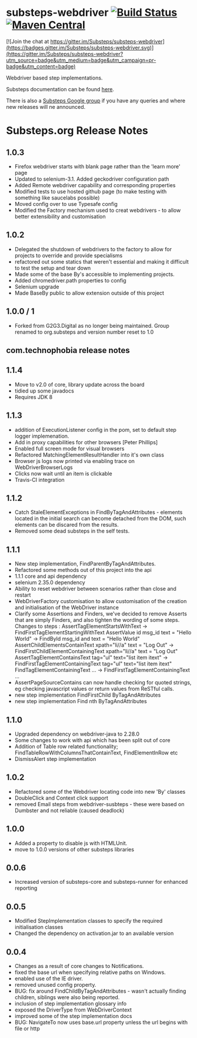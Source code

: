 substeps-webdriver [![Build Status](https://travis-ci.org/Substeps/substeps-webdriver.svg)](https://travis-ci.org/Substeps/substeps-webdriver) [![Maven Central](https://img.shields.io/maven-central/v/org.substeps/webdriver-substeps.png?label=webdriver-substeps)](https://maven-badges.herokuapp.com/maven-central/org.substeps/webdriver-substeps) 
==================

[![Join the chat at https://gitter.im/Substeps/substeps-webdriver](https://badges.gitter.im/Substeps/substeps-webdriver.svg)](https://gitter.im/Substeps/substeps-webdriver?utm_source=badge&utm_medium=badge&utm_campaign=pr-badge&utm_content=badge)

Webdriver based step implementations. 

Substeps documentation can be found [here](http://substeps.technophobia.com/ "Substeps documentation").  

There is also a [Substeps Google group](http://groups.google.com/group/substeps?hl=en-GB "Substeps Google group") if you have any queries and where new releases will ne announced.

Substeps.org Release Notes
==========================
1.0.3
-----
* Firefox webdriver starts with blank page rather than the 'learn more' page
* Updated to selenium-3.1.  Added geckodriver configuration path
* Added Remote webdriver capability and corresponding properties
* Modified tests to use hosted github page (to make testing with something like saucelabs possible)
* Moved config over to use Typesafe config
* Modified the Factory mechanism used to creat webdrivers - to allow better extensibility and customisation

1.0.2
-----
* Delegated the shutdown of webdrivers to the factory to allow for projects to override and provide specialisms
* refactored out some statics that weren't essential and making it difficult to test the setup and tear down
* Made some of the base By's accessible to implementing projects.
* Added chromedriver.path properties to config
* Selenium upgrade
* Made BaseBy public to allow extension outside of this project

1.0.0 / 1
-----
* Forked from G2G3.Digital as no longer being maintained.  Group renamed to org.substeps and version number reset to 1.0





com.technophobia release notes
------------------------------

1.1.4
-----
* Move to v2.0 of core, library update across the board
* tidied up some javadocs
* Requires JDK 8


1.1.3
-----
* addition of ExecutionListener config in the pom, set to default step logger implemenation.
* Add in proxy capabilities for other browsers [Peter Phillips]
* Enabled full screen mode for visual browsers
* Refactored MatchingElementResultHandler into it's own class
* Browser js logs now printed via enabling trace on WebDriverBrowserLogs
* Clicks now wait until an item is clickable
* Travis-CI integration


1.1.2
-----
* Catch StaleElementExceptions in FindByTagAndAttributes - elements located in the initial search can become detached from the DOM, such elements can be discared from the results. 
* Removed some dead substeps in the self tests. 

1.1.1
-----
* New step implementation, FindParentByTagAndAttributes.
* Refactored some methods out of this project into the api
* 1.1.1 core and api dependency
* selenium 2.35.0 dependency
* Ability to reset webdriver between scenarios rather than close and restart
* WebDriverFactory customisation to allow customisation of the creation and initialisation of the WebDriver instance
* Clarify some Assertions and Finders, we've decided to remove Asserts that are simply Finders, and also tighten the wording of some steps.  Changes to steps :
    AssertTagElementStartsWithText -> FindFirstTagElementStartingWithText
    AssertValue id msg_id text = "Hello World" -> FindById msg_id and text = "Hello World"
    AssertChildElementsContainText xpath="li//a" text = "Log Out" -> FindFirstChildElementContainingText xpath="li//a" text = "Log Out"
    AssertTagElementContainsText tag="ul" text="list item itext" ->  FindFirstTagElementContainingText tag="ul" text="list item itext"
    FindTagElementContainingText ... -> FindFirstTagElementContainingText ...
* AssertPageSourceContains can now handle checking for quoted strings, eg checking javascript values or return values from ReSTful calls.
* new step implementation FindFirstChild ByTagAndAttributes
* new step implementation Find nth ByTagAndAttributes

1.1.0
-----
* Upgraded dependency on webdriver-java to 2.28.0
* Some changes to work with api which has been split out of core
* Addition of Table row related functionality; FindTableRowWithColumnsThatContainText, FindElementInRow etc
* DismissAlert step implementation

1.0.2
-----
* Refactored some of the Webdriver locating code into new 'By' classes
* DoubleClick and Context click support
* removed Email steps from webdriver-susbteps - these were based on Dumbster and not reliable (caused deadlock)

1.0.0
-----
* Added a property to disable js with HTMLUnit.
* move to 1.0.0 versions of other substeps libraries

0.0.6
-----
* Increased version of substeps-core and substeps-runner for enhanced reporting

0.0.5
-----
* Modified StepImplementation classes to specify the required initialisation classes
* Changed the dependency on activation.jar to an available version

 
0.0.4
-----
* Changes as a result of core changes to Notifications.
* fixed the base url when specifying relative paths on Windows.
* enabled use of the IE driver.
* removed unused config property.
* BUG: fix around FindChildByTagAndAttributes - wasn't actually finding children, siblings were also being reported.
* inclusion of step implementation glossary info
* exposed the DriverType from WebDriverContext
* improved some of the step implementation docs
* BUG: NavigateTo now uses base.url property unless the url begins with file or http
